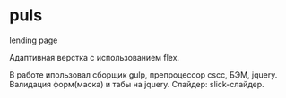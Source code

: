 # puls
lending page

Адаптивная верстка с использованием flex. 

В работе ипользовал сборщик gulp, препроцессор cscc, БЭМ, jquery.
Валидация форм(маска) и табы на jquery. 
Слайдер: slick-слайдер.
